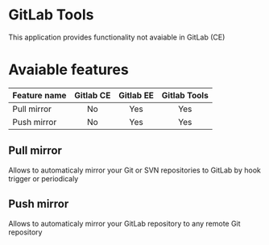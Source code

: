 # GitLab Tools

This application provides functionality not avaiable in GitLab (CE)

# Avaiable features

|  Feature name |  Gitlab CE  |  Gitlab EE  |  Gitlab Tools  |
|:--------------|:-----------:|:-----------:|:--------------:|
|  Pull mirror  |      No     |     Yes     |       Yes      |
|  Push mirror  |      No     |     Yes     |       Yes      |

## Pull mirror
Allows to automaticaly mirror your Git or SVN repositories to GitLab by hook trigger or periodicaly

## Push mirror
Allows to automaticaly mirror your GitLab repository to any remote Git repository
